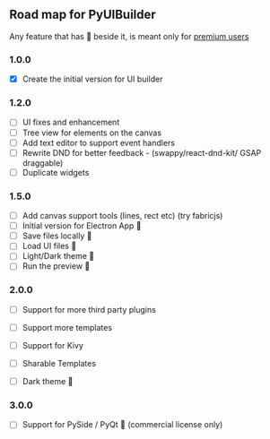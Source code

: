 ## Road map for PyUIBuilder

Any feature that has 👑 beside it, is meant only for [premium users](./readme.md#license--support)

### 1.0.0
- [x] Create the initial version for UI builder

### 1.2.0
- [ ] UI fixes and enhancement 
- [ ] Tree view for elements on the canvas
- [ ] Add text editor to support event handlers
- [ ] Rewrite DND for better feedback - (swappy/react-dnd-kit/ GSAP draggable)
- [ ] Duplicate widgets

### 1.5.0
- [ ] Add canvas support tools (lines, rect etc) (try fabricjs)
- [ ] Initial version for Electron App 👑
- [ ] Save files locally 👑
- [ ] Load UI files 👑
- [ ] Light/Dark theme 👑
- [ ] Run the preview 👑

### 2.0.0
- [ ] Support for more third party plugins
- [ ] Support more templates
- [ ] Support for Kivy
- [ ] Sharable Templates
- [ ] Dark theme 👑


### 3.0.0
- [ ] Support for PySide / PyQt 👑 (commercial license only)